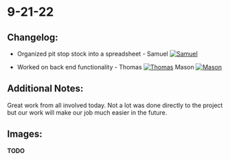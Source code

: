 # 9-21-22

## Changelog:

- Organized pit stop stock into a spreadsheet - Samuel [![Samuel](https://img.shields.io/github/followers/bigManSamm?style=social)](https://github.com/bigManSamm)

- Worked on back end functionality - Thomas [![Thomas](https://img.shields.io/github/followers/ro-bot1?style=social)](https://github.com/ro-bot1) Mason [![Mason](https://img.shields.io/github/followers/MasonT8198?style=social)](https://github.com/MasonT8198) 
## Additional Notes:
Great work from all involved today. Not a lot was done directly to the project but our work will make our job much easier in the future.

## Images:
**TODO**